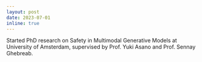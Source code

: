 ```yaml
---
layout: post
date: 2023-07-01
inline: true
---
```


Started PhD research on Safety in Multimodal Generative Models at University of Amsterdam, supervised by Prof. Yuki Asano and Prof. Sennay Ghebreab.
